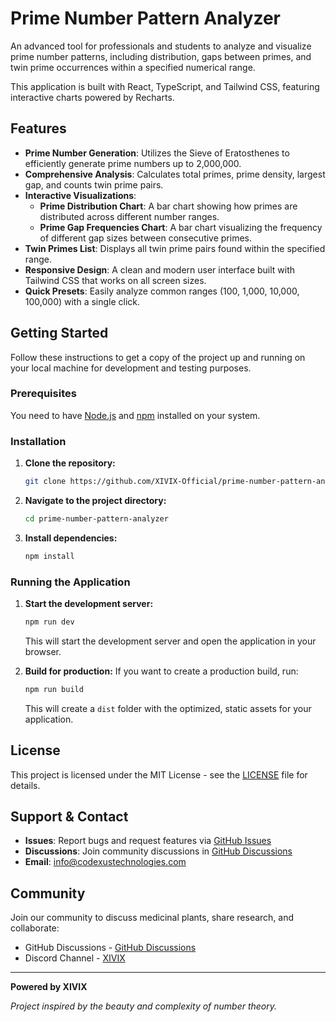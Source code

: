 # Prime Number Pattern Analyzer

An advanced tool for professionals and students to analyze and visualize prime number patterns, including distribution, gaps between primes, and twin prime occurrences within a specified numerical range.

This application is built with React, TypeScript, and Tailwind CSS, featuring interactive charts powered by Recharts.

## Features

- **Prime Number Generation**: Utilizes the Sieve of Eratosthenes to efficiently generate prime numbers up to 2,000,000.
- **Comprehensive Analysis**: Calculates total primes, prime density, largest gap, and counts twin prime pairs.
- **Interactive Visualizations**:
    - **Prime Distribution Chart**: A bar chart showing how primes are distributed across different number ranges.
    - **Prime Gap Frequencies Chart**: A bar chart visualizing the frequency of different gap sizes between consecutive primes.
- **Twin Primes List**: Displays all twin prime pairs found within the specified range.
- **Responsive Design**: A clean and modern user interface built with Tailwind CSS that works on all screen sizes.
- **Quick Presets**: Easily analyze common ranges (100, 1,000, 10,000, 100,000) with a single click.

## Getting Started

Follow these instructions to get a copy of the project up and running on your local machine for development and testing purposes.

### Prerequisites

You need to have [Node.js](https://nodejs.org/) and [npm](https://www.npmjs.com/) installed on your system.

### Installation

1.  **Clone the repository:**
    ```bash
    git clone https://github.com/XIVIX-Official/prime-number-pattern-analyzer.git
    ```

2.  **Navigate to the project directory:**
    ```bash
    cd prime-number-pattern-analyzer
    ```

3.  **Install dependencies:**
    ```bash
    npm install
    ```

### Running the Application

1.  **Start the development server:**
    ```bash
    npm run dev
    ```
    This will start the development server and open the application in your browser.

2.  **Build for production:**
    If you want to create a production build, run:
    ```bash
    npm run build
    ```
    This will create a `dist` folder with the optimized, static assets for your application.

## License

This project is licensed under the MIT License - see the [LICENSE](LICENSE) file for details.

## Support & Contact

- **Issues**: Report bugs and request features via [GitHub Issues](https://github.com/XIVIX-Official/prime-number-pattern-analyzer/issues)
- **Discussions**: Join community discussions in [GitHub Discussions](https://github.com/XIVIX-Official/prime-number-pattern-analyzer/discussions)
- **Email**: info@codexustechnologies.com

## Community

Join our community to discuss medicinal plants, share research, and collaborate:

- GitHub Discussions - [GitHub Discussions](https://github.com/XIVIX-Official/prime-number-pattern-analyzer/discussions)
- Discord Channel - [XIVIX](https://discord.gg/U97cQvsA)

---

**Powered by XIVIX**

*Project inspired by the beauty and complexity of number theory.*